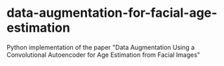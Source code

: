 # data-augmentation-for-facial-age-estimation
Python implementation of the paper "Data Augmentation Using a Convolutional Autoencoder for Age Estimation from Facial Images"
